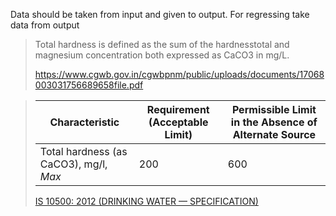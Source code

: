 Data should be taken from input and given to output.
For regressing take data from output

> Total hardness is defined as the sum of the hardnesstotal and magnesium concentration both expressed as CaCO3 in mg/L.
> 
> https://www.cgwb.gov.in/cgwbpnm/public/uploads/documents/17068003031756689658file.pdf

> |Characteristic|Requirement (Acceptable Limit)| Permissible Limit in the Absence of Alternate Source|
> |--|--|--|
> |Total hardness (as CaCO3), mg/l, *Max*|200|600|
> 
> [IS 10500: 2012 (DRINKING WATER — SPECIFICATION)](https://cpcb.nic.in/wqm/BIS_Drinking_Water_Specification.pdf)
